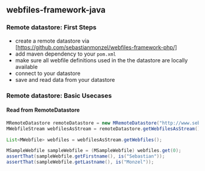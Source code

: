 ## webfiles-framework-java


### Remote datastore: First Steps
 - create a remote datastore via [https://github.com/sebastianmonzel/webfiles-framework-php/]
 - add maven dependency to your `pom.xml`
 - make sure all webfile definitions used in the the datastore are locally available
 - connect to your datastore
 - save and read data from your datastore
 
### Remote datastore: Basic Usecases
 
#### Read from RemoteDatastore
```java
MRemoteDatastore remoteDatastore = new MRemoteDatastore("http://www.sebastianmonzel.de/datastore/");
MWebfileStream webfilesAsStream = remoteDatastore.getWebfilesAsStream();

List<MWebfile> webfiles = webfilesAsStream.getWebfiles();

MSampleWebfile sampleWebfile = (MSampleWebfile) webfiles.get(0);
assertThat(sampleWebfile.getFirstname(), is("Sebastian"));
assertThat(sampleWebfile.getLastname(), is("Monzel"));
```